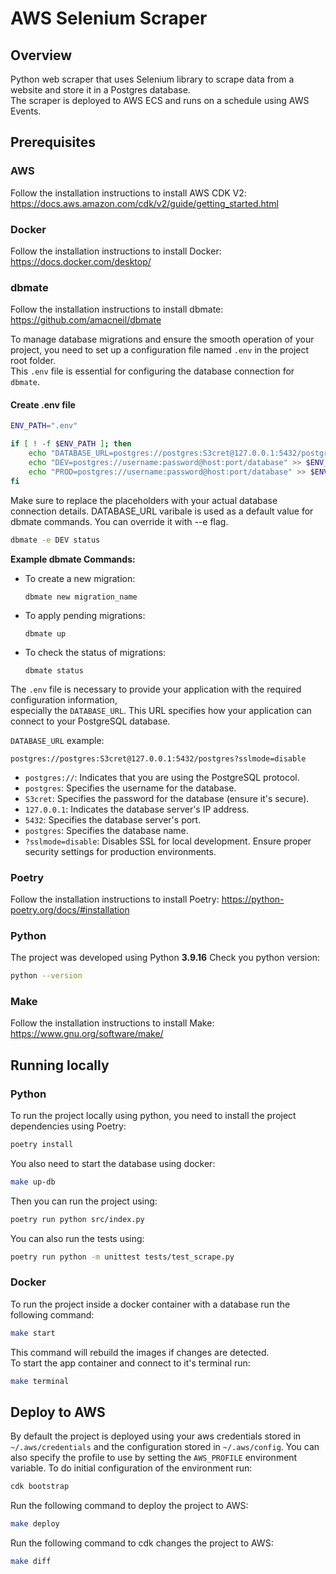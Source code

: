 # AWS Selenium Scraper  

## Overview
  Python web scraper that uses Selenium library to scrape data from a website and store it in a Postgres database. \
  The scraper is deployed to AWS ECS and runs on a schedule using AWS Events. 

## Prerequisites
### AWS
Follow the installation instructions to install AWS CDK V2: 
https://docs.aws.amazon.com/cdk/v2/guide/getting_started.html

### Docker
Follow the installation instructions to install Docker:
https://docs.docker.com/desktop/

### dbmate
Follow the installation instructions to install dbmate:
https://github.com/amacneil/dbmate

To manage database migrations and ensure the smooth operation of your project, you need to set up a configuration file named `.env` in the project root folder. \
This `.env` file is essential for configuring the database connection for `dbmate`.

#### Create .env file
```bash
ENV_PATH=".env"

if [ ! -f $ENV_PATH ]; then
    echo "DATABASE_URL=postgres://postgres:S3cret@127.0.0.1:5432/postgres?sslmode=disable" >> $ENV_PATH
    echo "DEV=postgres://username:password@host:port/database" >> $ENV_PATH
    echo "PROD=postgres://username:password@host:port/database" >> $ENV_PATH
fi
```
Make sure to replace the placeholders with your actual database connection details.
DATABASE_URL varibale is used as a default value for dbmate commands. You can override it with --e flag.
```bash
dbmate -e DEV status
```

**Example dbmate Commands:**

- To create a new migration:
  ```
  dbmate new migration_name
  ```

- To apply pending migrations:
  ```
  dbmate up
  ```

- To check the status of migrations:
  ```
  dbmate status
  ```


The `.env` file is necessary to provide your application with the required configuration information, \
especially the `DATABASE_URL`. This URL specifies how your application can connect to your PostgreSQL database.

`DATABASE_URL` example:
```
postgres://postgres:S3cret@127.0.0.1:5432/postgres?sslmode=disable
```
- `postgres://`: Indicates that you are using the PostgreSQL protocol.
- `postgres`: Specifies the username for the database.
- `S3cret`: Specifies the password for the database (ensure it's secure).
- `127.0.0.1`: Indicates the database server's IP address.
- `5432`: Specifies the database server's port.
- `postgres`: Specifies the database name.
- `?sslmode=disable`: Disables SSL for local development. Ensure proper security settings for production environments.


### Poetry
Follow the installation instructions to install Poetry:
https://python-poetry.org/docs/#installation

### Python
The project was developed using Python **3.9.16**
Check you python version: 
```bash 
python --version
```

### Make
Follow the installation instructions to install Make:
https://www.gnu.org/software/make/

## Running locally

### Python

To run the project locally using python, you need to install the project dependencies using Poetry:

```bash
poetry install
```

You also need to start the database using docker:
```bash
make up-db
```

Then you can run the project using:
```bash
poetry run python src/index.py
```
You can also run the tests using:
```bash
poetry run python -m unittest tests/test_scrape.py
```

### Docker

To run the project inside a docker container with a database run the following command:
```bash
make start
```
This command will rebuild the images if changes are detected. \
To start the app container and connect to it's terminal run:
```bash
make terminal
```

## Deploy to AWS
By default the project is deployed using your aws credentials stored in `~/.aws/credentials` and the configuration stored in `~/.aws/config`.
You can also specify the profile to use by setting the `AWS_PROFILE` environment variable.
To do initial configuration of the environment run:
```bash
cdk bootstrap
```

Run the following command to deploy the project to AWS:
```bash
make deploy
```
Run the following command to cdk changes the project to AWS:
```bash
make diff
```